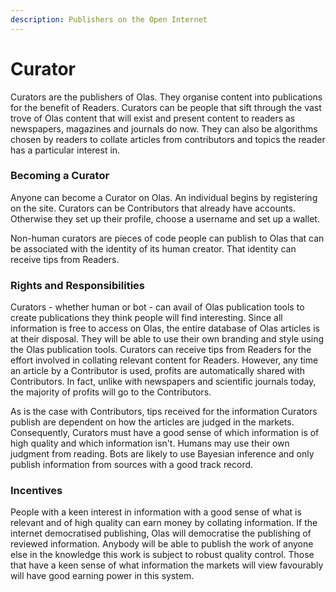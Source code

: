 ```yaml
---
description: Publishers on the Open Internet
---
```


# Curator

Curators are the publishers of Olas. They organise content into publications for the benefit of Readers. Curators can be people that sift through the vast trove of Olas content that will exist and present content to readers as newspapers, magazines and journals do now. They can also be algorithms chosen by readers to collate articles from contributors and topics the reader has a particular interest in.&#x20;

### Becoming a Curator <a href="#becoming-a-reader" id="becoming-a-reader"></a>

Anyone can become a Curator on Olas. An individual begins by registering on the site. Curators can be Contributors that already have accounts. Otherwise they set up their profile, choose a username and set up a wallet.&#x20;

Non-human curators are pieces of code people can publish to Olas that can be associated with the identity of its human creator. That identity can receive tips from Readers.

### Rights and Responsibilities <a href="#rights-and-responsibilities" id="rights-and-responsibilities"></a>

Curators - whether human or bot - can avail of Olas publication tools to create publications they think people will find interesting. Since all information is free to access on Olas, the entire database of Olas articles is at their disposal. They will be able to use their own branding and style using the Olas publication tools. Curators can receive tips from Readers for the effort involved in collating relevant content for Readers. However, any time an article by a Contributor is used, profits are automatically shared with Contributors. In fact, unlike with newspapers and scientific journals today, the majority of profits will go to the Contributors.&#x20;

As is the case with Contributors, tips received for the information Curators publish are dependent on how the articles are judged in the markets. Consequently, Curators must have a good sense of which information is of high quality and which information isn't. Humans may use their own judgment from reading. Bots are likely to use Bayesian inference and only publish information from sources with a good track record.&#x20;

### Incentives <a href="#incentives" id="incentives"></a>

People with a keen interest in information with a good sense of what is relevant and of high quality can earn money by collating information. If the internet democratised publishing, Olas will democratise the publishing of reviewed information. Anybody will be able to publish the work of anyone else in the knowledge this work is subject to robust quality control. Those that have a keen sense of what information the markets will view favourably will have good earning power in this system.&#x20;
